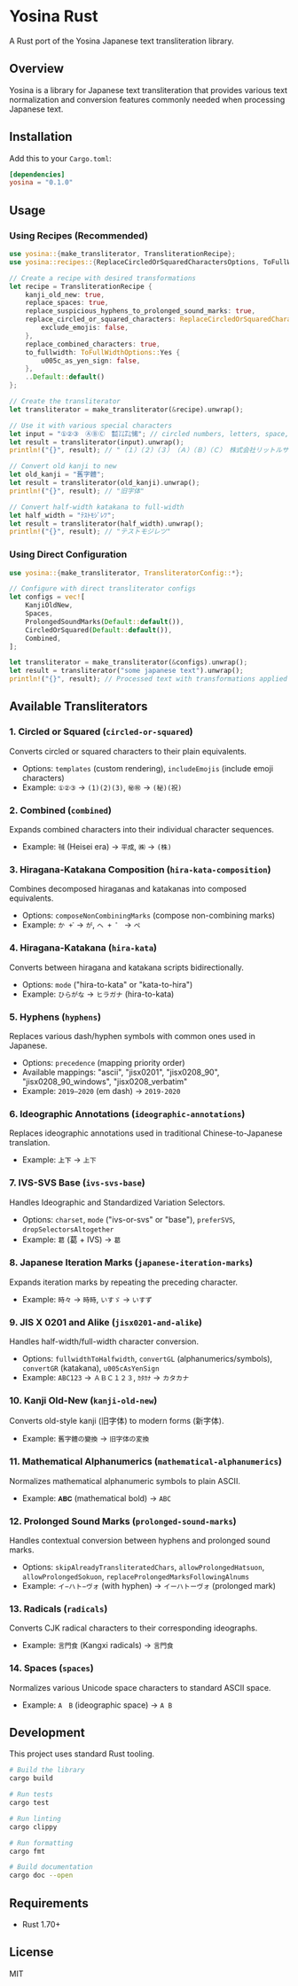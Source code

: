 # Yosina Rust

A Rust port of the Yosina Japanese text transliteration library.

## Overview

Yosina is a library for Japanese text transliteration that provides various text normalization and conversion features commonly needed when processing Japanese text.

## Installation

Add this to your `Cargo.toml`:

```toml
[dependencies]
yosina = "0.1.0"
```

## Usage

### Using Recipes (Recommended)

```rust
use yosina::{make_transliterator, TransliterationRecipe};
use yosina::recipes::{ReplaceCircledOrSquaredCharactersOptions, ToFullWidthOptions};

// Create a recipe with desired transformations
let recipe = TransliterationRecipe {
    kanji_old_new: true,
    replace_spaces: true,
    replace_suspicious_hyphens_to_prolonged_sound_marks: true,
    replace_circled_or_squared_characters: ReplaceCircledOrSquaredCharactersOptions::Yes {
        exclude_emojis: false,
    },
    replace_combined_characters: true,
    to_fullwidth: ToFullWidthOptions::Yes {
        u005c_as_yen_sign: false,
    },
    ..Default::default()
};

// Create the transliterator
let transliterator = make_transliterator(&recipe).unwrap();

// Use it with various special characters
let input = "①②③　ⒶⒷⒸ　㍿㍑㌠㋿"; // circled numbers, letters, space, combined characters
let result = transliterator(input).unwrap();
println!("{}", result); // "（１）（２）（３）　（Ａ）（Ｂ）（Ｃ）　株式会社リットルサンチーム令和"

// Convert old kanji to new
let old_kanji = "舊字體";
let result = transliterator(old_kanji).unwrap();
println!("{}", result); // "旧字体"

// Convert half-width katakana to full-width
let half_width = "ﾃｽﾄﾓｼﾞﾚﾂ";
let result = transliterator(half_width).unwrap();
println!("{}", result); // "テストモジレツ"
```

### Using Direct Configuration

```rust
use yosina::{make_transliterator, TransliteratorConfig::*};

// Configure with direct transliterator configs
let configs = vec![
    KanjiOldNew,
    Spaces,
    ProlongedSoundMarks(Default::default()),
    CircledOrSquared(Default::default()),
    Combined,
];

let transliterator = make_transliterator(&configs).unwrap();
let result = transliterator("some japanese text").unwrap();
println!("{}", result); // Processed text with transformations applied
```

## Available Transliterators

### 1. **Circled or Squared** (`circled-or-squared`)
Converts circled or squared characters to their plain equivalents.
- Options: `templates` (custom rendering), `includeEmojis` (include emoji characters)
- Example: `①②③` → `(1)(2)(3)`, `㊙㊗` → `(秘)(祝)`

### 2. **Combined** (`combined`)
Expands combined characters into their individual character sequences.
- Example: `㍻` (Heisei era) → `平成`, `㈱` → `(株)`

### 3. **Hiragana-Katakana Composition** (`hira-kata-composition`)
Combines decomposed hiraganas and katakanas into composed equivalents.
- Options: `composeNonCombiningMarks` (compose non-combining marks)
- Example: `か + ゙` → `が`, `ヘ + ゜` → `ペ`

### 4. **Hiragana-Katakana** (`hira-kata`)
Converts between hiragana and katakana scripts bidirectionally.
- Options: `mode` ("hira-to-kata" or "kata-to-hira")
- Example: `ひらがな` → `ヒラガナ` (hira-to-kata)

### 5. **Hyphens** (`hyphens`)
Replaces various dash/hyphen symbols with common ones used in Japanese.
- Options: `precedence` (mapping priority order)
- Available mappings: "ascii", "jisx0201", "jisx0208_90", "jisx0208_90_windows", "jisx0208_verbatim"
- Example: `2019—2020` (em dash) → `2019-2020`

### 6. **Ideographic Annotations** (`ideographic-annotations`)
Replaces ideographic annotations used in traditional Chinese-to-Japanese translation.
- Example: `㆖㆘` → `上下`

### 7. **IVS-SVS Base** (`ivs-svs-base`)
Handles Ideographic and Standardized Variation Selectors.
- Options: `charset`, `mode` ("ivs-or-svs" or "base"), `preferSVS`, `dropSelectorsAltogether`
- Example: `葛󠄀` (葛 + IVS) → `葛`

### 8. **Japanese Iteration Marks** (`japanese-iteration-marks`)
Expands iteration marks by repeating the preceding character.
- Example: `時々` → `時時`, `いすゞ` → `いすず`

### 9. **JIS X 0201 and Alike** (`jisx0201-and-alike`)
Handles half-width/full-width character conversion.
- Options: `fullwidthToHalfwidth`, `convertGL` (alphanumerics/symbols), `convertGR` (katakana), `u005cAsYenSign`
- Example: `ABC123` → `ＡＢＣ１２３`, `ｶﾀｶﾅ` → `カタカナ`

### 10. **Kanji Old-New** (`kanji-old-new`)
Converts old-style kanji (旧字体) to modern forms (新字体).
- Example: `舊字體の變換` → `旧字体の変換`

### 11. **Mathematical Alphanumerics** (`mathematical-alphanumerics`)
Normalizes mathematical alphanumeric symbols to plain ASCII.
- Example: `𝐀𝐁𝐂` (mathematical bold) → `ABC`

### 12. **Prolonged Sound Marks** (`prolonged-sound-marks`)
Handles contextual conversion between hyphens and prolonged sound marks.
- Options: `skipAlreadyTransliteratedChars`, `allowProlongedHatsuon`, `allowProlongedSokuon`, `replaceProlongedMarksFollowingAlnums`
- Example: `イ−ハト−ヴォ` (with hyphen) → `イーハトーヴォ` (prolonged mark)

### 13. **Radicals** (`radicals`)
Converts CJK radical characters to their corresponding ideographs.
- Example: `⾔⾨⾷` (Kangxi radicals) → `言門食`

### 14. **Spaces** (`spaces`)
Normalizes various Unicode space characters to standard ASCII space.
- Example: `A　B` (ideographic space) → `A B`

## Development

This project uses standard Rust tooling.

```bash
# Build the library
cargo build

# Run tests
cargo test

# Run linting
cargo clippy

# Run formatting
cargo fmt

# Build documentation
cargo doc --open
```

## Requirements

- Rust 1.70+

## License

MIT